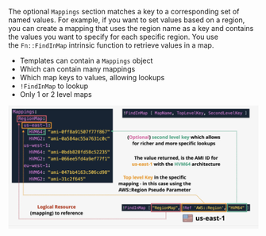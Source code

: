 The optional `Mappings` section matches a key to a corresponding set of named values. For example, if you want to set values based on a region, you can create a mapping that uses the region name as a key and contains the values you want to specify for each specific region. You use the `Fn::FindInMap` intrinsic function to retrieve values in a map.

- Templates can contain a `Mappings` object
- Which can contain many mappings
- Which map keys to values, allowing lookups
- `!FindInMap` to lookup
- Only 1 or 2 level maps

![Pasted image 20250707212620.png](_atts/Pasted%20image%2020250707212620.png)
